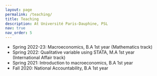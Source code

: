 ```yaml
---
layout: page
permalink: /teaching/
title: Teaching
description: At Université Paris-Dauphine, PSL
nav: true
nav_order: 5
---
```





- Spring 2022-23: Macroeconomics, B.A 1st year (Mathematics track)
- Spring 2022: Qualitative variable using STATA, M.A 1st year (International Affair track)
- Spring 2021: Introduction to macroeconomics, B.A 1st year
- Fall 2020: National Accountability, B.A 1st year

